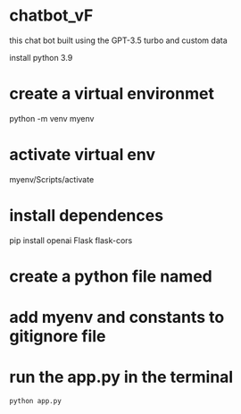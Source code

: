 # chatbot_vF
this chat bot built using the GPT-3.5 turbo and custom data

install python 3.9
# create a virtual environmet
python -m venv myenv

# activate virtual env
myenv/Scripts/activate

# install dependences
pip install openai Flask flask-cors

# create a python file named <constants>

# add myenv and constants to gitignore file

# run the app.py in the terminal
    python app.py